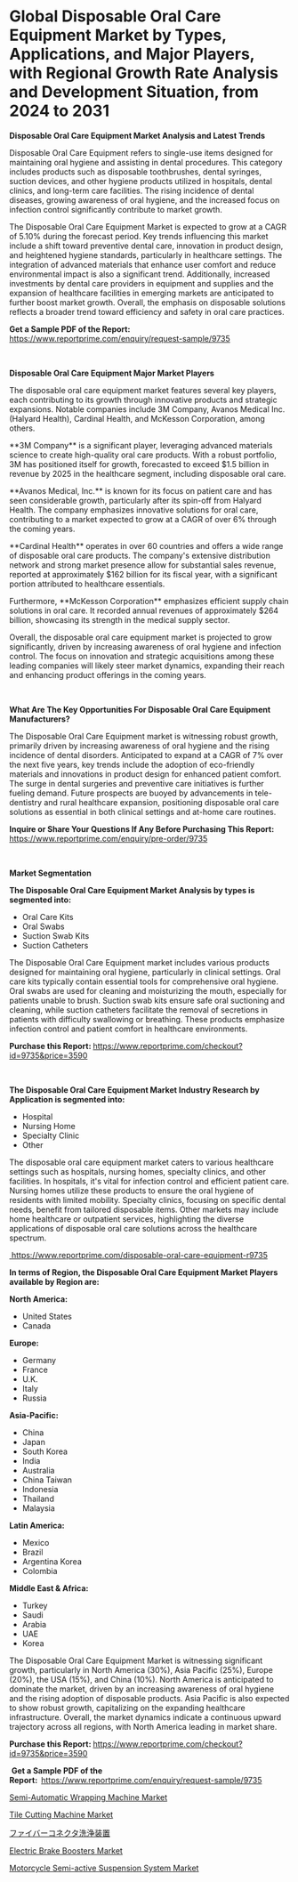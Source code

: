 <p><h1>Global Disposable Oral Care Equipment Market by Types, Applications, and Major Players, with Regional Growth Rate Analysis and Development Situation, from 2024 to 2031</h1></p><p><strong>Disposable Oral Care Equipment Market Analysis and Latest Trends</strong></p>
<p><p>Disposable Oral Care Equipment refers to single-use items designed for maintaining oral hygiene and assisting in dental procedures. This category includes products such as disposable toothbrushes, dental syringes, suction devices, and other hygiene products utilized in hospitals, dental clinics, and long-term care facilities. The rising incidence of dental diseases, growing awareness of oral hygiene, and the increased focus on infection control significantly contribute to market growth.</p><p>The Disposable Oral Care Equipment Market is expected to grow at a CAGR of 5.10% during the forecast period. Key trends influencing this market include a shift toward preventive dental care, innovation in product design, and heightened hygiene standards, particularly in healthcare settings. The integration of advanced materials that enhance user comfort and reduce environmental impact is also a significant trend. Additionally, increased investments by dental care providers in equipment and supplies and the expansion of healthcare facilities in emerging markets are anticipated to further boost market growth. Overall, the emphasis on disposable solutions reflects a broader trend toward efficiency and safety in oral care practices.</p></p>
<p><strong>Get a Sample PDF of the Report:&nbsp;</strong> <a href="https://www.reportprime.com/enquiry/request-sample/9735">https://www.reportprime.com/enquiry/request-sample/9735</a></p>
<p>&nbsp;</p>
<p><strong>Disposable Oral Care Equipment Major Market Players</strong></p>
<p><p>The disposable oral care equipment market features several key players, each contributing to its growth through innovative products and strategic expansions. Notable companies include 3M Company, Avanos Medical Inc. (Halyard Health), Cardinal Health, and McKesson Corporation, among others.</p><p>**3M Company** is a significant player, leveraging advanced materials science to create high-quality oral care products. With a robust portfolio, 3M has positioned itself for growth, forecasted to exceed $1.5 billion in revenue by 2025 in the healthcare segment, including disposable oral care.</p><p>**Avanos Medical, Inc.** is known for its focus on patient care and has seen considerable growth, particularly after its spin-off from Halyard Health. The company emphasizes innovative solutions for oral care, contributing to a market expected to grow at a CAGR of over 6% through the coming years.</p><p>**Cardinal Health** operates in over 60 countries and offers a wide range of disposable oral care products. The company's extensive distribution network and strong market presence allow for substantial sales revenue, reported at approximately $162 billion for its fiscal year, with a significant portion attributed to healthcare essentials.</p><p>Furthermore, **McKesson Corporation** emphasizes efficient supply chain solutions in oral care. It recorded annual revenues of approximately $264 billion, showcasing its strength in the medical supply sector. </p><p>Overall, the disposable oral care equipment market is projected to grow significantly, driven by increasing awareness of oral hygiene and infection control. The focus on innovation and strategic acquisitions among these leading companies will likely steer market dynamics, expanding their reach and enhancing product offerings in the coming years.</p></p>
<p>&nbsp;</p>
<p><strong>What Are The Key Opportunities For Disposable Oral Care Equipment Manufacturers?</strong></p>
<p><p>The Disposable Oral Care Equipment market is witnessing robust growth, primarily driven by increasing awareness of oral hygiene and the rising incidence of dental disorders. Anticipated to expand at a CAGR of 7% over the next five years, key trends include the adoption of eco-friendly materials and innovations in product design for enhanced patient comfort. The surge in dental surgeries and preventive care initiatives is further fueling demand. Future prospects are buoyed by advancements in tele-dentistry and rural healthcare expansion, positioning disposable oral care solutions as essential in both clinical settings and at-home care routines.</p></p>
<p><strong>Inquire or Share Your Questions If Any Before Purchasing This Report:</strong> <a href="https://www.reportprime.com/enquiry/pre-order/9735">https://www.reportprime.com/enquiry/pre-order/9735</a></p>
<p>&nbsp;</p>
<p><strong>Market Segmentation</strong></p>
<p><strong>The Disposable Oral Care Equipment Market Analysis by types is segmented into:</strong></p>
<p><ul><li>Oral Care Kits</li><li>Oral Swabs</li><li>Suction Swab Kits</li><li>Suction Catheters</li></ul></p>
<p><p>The Disposable Oral Care Equipment market includes various products designed for maintaining oral hygiene, particularly in clinical settings. Oral care kits typically contain essential tools for comprehensive oral hygiene. Oral swabs are used for cleaning and moisturizing the mouth, especially for patients unable to brush. Suction swab kits ensure safe oral suctioning and cleaning, while suction catheters facilitate the removal of secretions in patients with difficulty swallowing or breathing. These products emphasize infection control and patient comfort in healthcare environments.</p></p>
<p><strong>Purchase this Report:&nbsp;</strong><a href="https://www.reportprime.com/checkout?id=9735&price=3590">https://www.reportprime.com/checkout?id=9735&price=3590</a></p>
<p>&nbsp;</p>
<p><strong>The Disposable Oral Care Equipment Market Industry Research by Application is segmented into:</strong></p>
<p><ul><li>Hospital</li><li>Nursing Home</li><li>Specialty Clinic</li><li>Other</li></ul></p>
<p><p>The disposable oral care equipment market caters to various healthcare settings such as hospitals, nursing homes, specialty clinics, and other facilities. In hospitals, it's vital for infection control and efficient patient care. Nursing homes utilize these products to ensure the oral hygiene of residents with limited mobility. Specialty clinics, focusing on specific dental needs, benefit from tailored disposable items. Other markets may include home healthcare or outpatient services, highlighting the diverse applications of disposable oral care solutions across the healthcare spectrum.</p></p>
<p><a href="https://www.reportprime.com/disposable-oral-care-equipment-r9735">&nbsp;https://www.reportprime.com/disposable-oral-care-equipment-r9735</a></p>
<p><strong>In terms of Region, the Disposable Oral Care Equipment Market Players available by Region are:</strong></p>
<p>
    <p> <strong> North America: </strong>
        <ul>
            <li>United States</li>
            <li>Canada</li>
        </ul>
        </p> 
    <p> <strong> Europe: </strong>
        <ul>
            <li>Germany</li>
            <li>France</li>
            <li>U.K.</li>
            <li>Italy</li>
            <li>Russia</li>
        </ul>
        </p> 
    <p> <strong> Asia-Pacific: </strong>
        <ul>
            <li>China</li>
            <li>Japan</li>
            <li>South Korea</li>
            <li>India</li>
            <li>Australia</li>
            <li>China Taiwan</li>
            <li>Indonesia</li>
            <li>Thailand</li>
            <li>Malaysia</li>
        </ul>
        </p> 
    <p> <strong> Latin America: </strong>
        <ul>
            <li>Mexico</li>
            <li>Brazil</li>
            <li>Argentina Korea</li>
            <li>Colombia</li>
        </ul>
        </p> 
    <p> <strong> Middle East & Africa: </strong>
        <ul>
            <li>Turkey</li>
            <li>Saudi</li>
            <li>Arabia</li>
            <li>UAE</li>
            <li>Korea</li>
        </ul>
    </p>
    </p>
<p><p>The Disposable Oral Care Equipment Market is witnessing significant growth, particularly in North America (30%), Asia Pacific (25%), Europe (20%), the USA (15%), and China (10%). North America is anticipated to dominate the market, driven by an increasing awareness of oral hygiene and the rising adoption of disposable products. Asia Pacific is also expected to show robust growth, capitalizing on the expanding healthcare infrastructure. Overall, the market dynamics indicate a continuous upward trajectory across all regions, with North America leading in market share.</p></p>
<p><strong>Purchase this Report: </strong><a href="https://www.reportprime.com/checkout?id=9735&price=3590">https://www.reportprime.com/checkout?id=9735&price=3590</a></p>
<p>&nbsp;<strong>Get a Sample PDF of the Report:&nbsp;&nbsp;</strong><a href="https://www.reportprime.com/enquiry/request-sample/9735">https://www.reportprime.com/enquiry/request-sample/9735</a></p>
<p><strong></strong></p>
<p><p><a href="https://medium.com/@paulalkim0612024/the-semi-automatic-wrapping-machine-market-prioritizes-cost-control-and-efficiency-enhancement-16108d39001a">Semi-Automatic Wrapping Machine Market</a></p><p><a href="https://issuu.com/reportprime-2/docs/tile-cutting-machine-market-size-20_7f17452068571a">Tile Cutting Machine Market</a></p><p><a href="https://medium.com/@deonboer2023/fiber-connector-cleaning-equipments-market-%E3%81%AF-%E3%82%B3%E3%82%B9%E3%83%88%E7%AE%A1%E7%90%86%E3%81%A8%E5%8A%B9%E7%8E%87%E5%90%91%E4%B8%8A%E3%82%92%E5%84%AA%E5%85%88%E3%81%97%E3%81%BE%E3%81%99-%E3%81%95%E3%82%89%E3%81%AB-%E5%A0%B1%E5%91%8A%E6%9B%B8%E3%81%AF%E5%B8%82%E5%A0%B4%E3%81%AE%E9%9C%80%E8%A6%81%E9%9D%A2%E3%81%A8%E4%BE%9B%E7%B5%A6%E9%9D%A2%E3%81%AE%E4%B8%A1%E6%96%B9%E3%82%92%E3%82%AB%E3%83%90%E3%83%BC%E3%81%97%E3%81%A6%E3%81%84%E3%81%BE%E3%81%99-1f794a435e6e">ファイバーコネクタ洗浄装置</a></p><p><a href="https://issuu.com/reportprime-2/docs/electric-brake-boosters-market-size_1f139e0e3f3d5b">Electric Brake Boosters Market</a></p><p><a href="https://medium.com/@paulalkim0612024/the-motorcycle-semi-active-suspension-system-market-has-witnessed-significant-growth-in-recent-416506a1d01f">Motorcycle Semi-active Suspension System Market</a></p></p>
